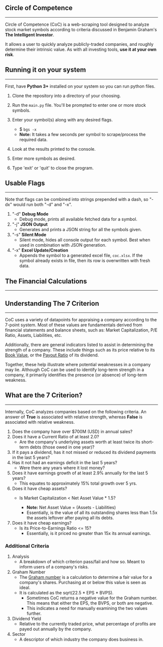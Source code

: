 ## Circle of Competence

---

Circle of Competence (CoC) is a web-scraping tool designed to analyze stock market symbols according to criteria discussed in Benjamin Graham's __The Intelligent Investor__.

It allows a user to quickly analyze publicly-traded companies, and roughly determine their intrinsic value. As with all investing tools, __**use it at your own risk**__.

## Running it on your system

---

First, have **Python 3+** installed on your system so you can run python files.

1. Clone the repository into a directory of your choosing.
2. Run the `main.py` file. You'll be prompted to enter one or more stock symbols.
3. Enter your symbol(s) along with any desired flags.

   * $ `bgs -x`
   * **Note:** It takes a few seconds per symbol to scrape/process the required data.
4. Look at the results printed to the console.
5. Enter more symbols as desired.
6. Type 'exit' or 'quit' to close the program.

## Usable Flags

---

Note that flags can be combined into strings prepended with a dash, so "-dx" would run both "-d" and "-x".

1. "-d" **Debug Mode**
   * Debug mode, prints all available fetched data for a symbol.
2. "-j" **JSON Output**
   * Generates and prints a JSON string for all the symbols given.
3. "-s" **Silent Mode**
   * Silent mode, hides all console output for each symbol. Best when used in combination with JSON generation.
4. "-x" **Excel Update/Creation**
   * Appends the symbol to a generated excel file, `coc.xlsx`. If the symbol already exists in file, then its row is overwritten with fresh data.

## The Financial Calculations

---

## Understanding The 7 Criterion

---

CoC uses a variety of datapoints for appraising a company according to the 7-point system. Most of these values are fundamentals derived from financial statements and balance sheets, such as: Market Capitalization, P/E Ratio, Assets, Liabilities, etc.

Additionally, there are general indicators listed to assist in determining the strength of a company. These include things such as its price relative to its [Book Value](https://www.investopedia.com/terms/b/bookvalue.asp), or the [Payout Ratio](https://www.investopedia.com/terms/p/payoutratio.asp) of its dividend.

Together, these help illustrate where potential weaknesses in a company may lie. Although CoC can be used to identify long-term strength in a company, it primarily identifies the presence (or absence) of long-term weakness.

## What are the 7 Criterion?

---

Internally, CoC analyzes companies based on the following criteria. An answer of **True** is associated with relative strength, whereas **False** is associated with relative weakness.

1. Does the company have over $700M (USD) in annual sales?
2. Does it have a Current Ratio of at least 2.0?
   * Are the company's underlying assets worth at least twice its short-term debts (those owed in one year)?
3. If it pays a dividend, has it not missed or reduced its dividend payments in the last 5 years?
4. Has it not had an earnings deficit in the last 5 years?
   * Were there any years where it lost money?
5. Does it have earnings growth of at least 2.9% annually for the last 5 years?
   * This equates to approximately 15% total growth over 5 yrs.
6. Does it have cheap assets?
   * Is Market Capitalization < Net Asset Value * 1.5?

     * **Note:** Net Asset Value = (Assets - Liabilities)
     * Essentially, is the value of all its outstanding shares less than 1.5x the assets leftover after paying all its debts.
7. Does it have cheap earnings?
   * Is its Price-to-Earnings Ratio <= 15?
     * Essentially, is it priced no greater than 15x its annual earnings.

### Additional Criteria

1. Analysis
   * A breakdown of which criterion pass/fail and how so. Meant to inform users of a company's risks.
2. Graham Number
   * The [Graham number](https://en.wikipedia.org/wiki/Graham_number) is a calculation to determine a fair value for a company's shares. Purchasing at or below this value is seen as ideal.
   * It is calculated as the sqrt(22.5 * EPS * BVPS).
     * Sometimes CoC returns a negative value for the Graham number. This means that either the EPS, the BVPS, or both are negative.
     * This indicates a need for manually examining the two values further.
3. Dividend Yield
   * Relative to the currently traded price, what percentage of profits are payed out annually by the company.
4. Sector
   * A descriptor of which industry the company does business in.
